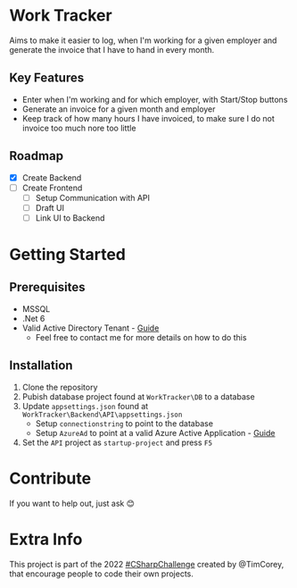 # Work Tracker 
Aims to make it easier to log, when I'm working for a given employer and generate the invoice that I have to hand in every month.

## Key Features
 * Enter when I'm working and for which employer, with Start/Stop buttons
 * Generate an invoice for a given month and employer
 * Keep track of how many hours I have invoiced, to make sure I do not invoice too much nore too little

## Roadmap
- [x] Create Backend
- [ ] Create Frontend
  - [ ]  Setup Communication with API
  - [ ]  Draft UI
  - [ ]  Link UI to Backend

# Getting Started
## Prerequisites 
- MSSQL
- .Net 6
- Valid Active Directory Tenant - [Guide](https://docs.microsoft.com/en-us/azure/active-directory/develop/quickstart-create-new-tenant)
  - Feel free to contact me for more details on how to do this 

## Installation 
1. Clone the repository 
2. Pubish database project found at `WorkTracker\DB` to a database
3. Update `appsettings.json` found at `WorkTracker\Backend\API\appsettings.json`
   - Setup `connectionstring` to point to the database 
   - Setup `AzureAd` to point at a valid Azure Active Application - [Guide](https://docs.microsoft.com/en-us/azure/active-directory/develop/howto-create-service-principal-portal#get-tenant-and-app-id-values-for-signing-in)
4. Set the `API` project as `startup-project` and press `F5`

# Contribute
If you want to help out, just ask 😊

# Extra Info
This project is part of the 2022 [#CSharpChallenge](https://twitter.com/search?q=%23csharpchallenge%20%20%40IAmTimCorey&src=typed_query&f=top) created by @TimCorey, that encourage people to code their own projects.

